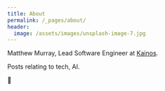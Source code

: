 ```yaml
---
title: About
permalink: /_pages/about/
header:
  image: /assets/images/unsplash-image-7.jpg
---
```


Matthew Murray, Lead Software Engineer at [Kainos](https://www.kainos.com/).

Posts relating to tech, AI.

🚀